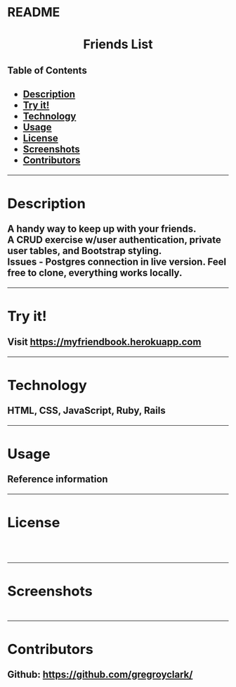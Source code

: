 # README

<h1 align= "center">Friends List</h1> 
  <h2>Table of Contents<h2>
  <ul>
  <li><a href="#description">Description</a></li>  
  <li><a href="#install">Try it!</a></li> 
  <li><a href="#tech">Technology</a></li> 
  <li><a href="#use">Usage</a></li> 
  <li><a href="#license">License</a></li>
  <li><a href="#screen">Screenshots</a></li> 
  <li><a href="#contributors">Contributors</a></li>
  </ul>
    <hr>
  <div id="description"><h2>Description</h2> </div>
  A handy way to keep up with your friends.
<br/>
A CRUD exercise w/user authentication, private user tables, and Bootstrap styling.
<br/>
Issues - Postgres connection in live version. Feel free to clone, everything works locally.
  <hr>
  <div id="install"><h2>Try it!</h2> </div>
  <p>Visit 
    <a href="https://gregroyclark.github.io/lookitup/" target="_blank">
    https://myfriendbook.herokuapp.com
    </a>
  </p>
  <hr>
  <div id="tech"><h2>Technology</h2></div>           
  <p>HTML, CSS, JavaScript, Ruby, Rails</p>
  <hr>
  <div id="use"><h2>Usage</h2></div>
  <p>Reference information</p>  
  <hr>
  <div id="license"><h2>License</h2></div>
  <p><img align="left" src= ></p><br>
  <hr>
  <div id="screen"><h2>Screenshots</h2></div>
  <p><img src= ></p>
  <hr>
  <div id="contributors"><h2>Contributors</h2> </div>

  <p>
    Github:
      <a href= "https://github.com/gregroyclark/">
        https://github.com/gregroyclark/
      </a>
  </p> 